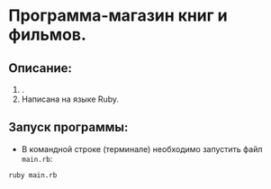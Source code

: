 # Программа-магазин книг и фильмов.

## Описание:

1. .
2. Написана на языке Ruby.

## Запуск программы:

* В командной строке (терминале) необходимо запустить файл `main.rb`:

```ruby main.rb```
